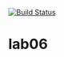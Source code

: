 [![Build Status](https://travis-ci.org/nuchyobitva/lab06.svg?branch=master)](https://travis-ci.org/nuchyobitva/lab06)
# lab06
